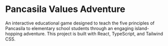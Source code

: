 # Pancasila Values Adventure

An interactive educational game designed to teach the five principles of Pancasila to elementary school students through an engaging island-hopping adventure. This project is built with React, TypeScript, and Tailwind CSS.

